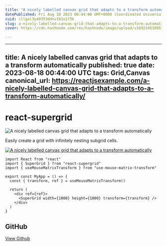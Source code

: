 ```yaml
---
title: "A nicely labelled canvas grid that adapts to a transform automatically"
datePublished: Fri Aug 18 2023 00:44:00 GMT+0000 (Coordinated Universal Time)
cuid: cllgal3y40353ddnv191o1f3k
slug: a-nicely-labelled-canvas-grid-that-adapts-to-a-transform-automatically
cover: https://cdn.hashnode.com/res/hashnode/image/upload/v1692345109513/1a76547c-0bb3-4045-b645-c46e51824119.jpeg

---
```


---
title: A nicely labelled canvas grid that adapts to a transform automatically
published: true
date: 2023-08-18 00:44:00 UTC
tags: Grid,Canvas
canonical_url: https://reactjsexample.com/a-nicely-labelled-canvas-grid-that-adapts-to-a-transform-automatically/
---

# react-supergrid
 ![A nicely labelled canvas grid that adapts to a transform automatically](https://cdn.hashnode.com/res/hashnode/image/upload/v1692345109513/1a76547c-0bb3-4045-b645-c46e51824119.jpeg)

Easily create a grid with infinitely nesting subgrid cells.

[![A nicely labelled canvas grid that adapts to a transform automatically](https://cdn.hashnode.com/res/hashnode/image/upload/v1692345111493/cde81b86-c0d5-469e-83f1-60c4479f29f2.gif)](https://user-images.githubusercontent.com/1910070/260363547-3bacbace-d6cc-42e3-b1f4-62ab173f218b.gif)

```
import React from "react"
import { SuperGrid } from "react-supergrid"
import { useMouseMatrixTransform } from "use-mouse-matrix-transform"

export const MyApp = () => {
  const { transform, ref } = useMouseMatrixTransform()

  return (
    <div ref={ref}>
      <SuperGrid width={1000} height={1000} transform={transform} />
    </div>
  )
}
```

## GitHub

[View Github](https://github.com/tscircuit/supergrid?ref=reactjsexample.com)